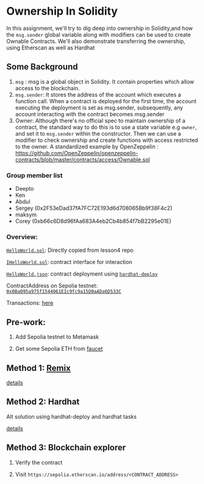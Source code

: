 # Ownership In Solidity
In this assignment, we'll try to dig deep into ownership in Solidity,and how the `msg.sender` global variable along with modifiers can be used to create Ownable Contracts. We'll also demonstrate transferring the ownership, using Etherscan as well as Hardhat

## Some Background

1. `msg` : msg is a global object in Solidity. It contain properties which allow access to the blockchain.
2. `msg.sender`: It stores the address of the account which executes a function call. When a contract is deployed for the first time, the account executing the deployment is set as msg.sender, subsequently, any account interacting with the contract becomes msg.sender
3. Owner: Although there's no official spec to maintain ownership of a contract, the standard way to do this is to use a state variable e.g `owner`, and set it to `msg.sender` within the constructor. Then we can use a modifier to check ownership and create functions with access restricted to the owner. A standardized example by OpenZeppelin : https://github.com/OpenZeppelin/openzeppelin-contracts/blob/master/contracts/access/Ownable.sol

### Group member list

- Deepto
- Ken
- Abdul
- Sergey (0x2F53eDad37fA7FC72E193d6d708065Bb9f38F4c2)
- maksym
- Corey (0xb66c6D8d96fAa683A4eb2Cb4b854f7bB2295e01E)

### Overview:

[`HelloWorld.sol`](hardhat/contracts//HelloWorld.sol): Directly copied from lesson4 repo

[`IHelloWorld.sol`](hardhat/contracts/interfaces/IHelloWorld.sol): contract interface for interaction

[`HelloWorld.json`](hardhat/deployments/sepolia/HelloWorld.json): contract deployment using [`hardhat-deploy`](https://github.com/wighawag/hardhat-deploy)

ContractAddress on Sepolia testnet: [`0x0Ba095a975f1544061E1c9fc9a15D0aADa6D533C`](https://sepolia.etherscan.io/address/0x0ba095a975f1544061e1c9fc9a15d0aada6d533c)

Transactions: [here](docs/transactions.md)

## Pre-work:

1. Add Sepolia testnet to Metamask

2. Get some Sepolia ETH from [faucet](https://sepoliafaucet.com/)

## Method 1: [Remix](https://remix.ethereum.org)

[details](docs/remix.md)

## Method 2: Hardhat

Alt solution using hardhat-deploy and hardhat tasks

[details](docs/hh.md)

## Method 3: Blockchain explorer

1. Verify the contract

2. Visit `https://sepolia.etherscan.io/address/<CONTRACT_ADDRESS>`
